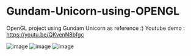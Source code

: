 # Gundam-Unicorn-using-OPENGL
OpenGL project using Gundam Unicorn as reference :)
Youtube demo : https://youtu.be/QKvenN8bfgc

![image](https://user-images.githubusercontent.com/72378168/188274310-379c628b-d6ff-48b8-ad64-a63871f51210.png)
![image](https://user-images.githubusercontent.com/72378168/188274346-ee8205c9-f87c-4d76-bd24-520556ac7664.png)
![image](https://user-images.githubusercontent.com/72378168/188274365-9f5c54f9-4321-4249-8d08-fec27a747adf.png)

